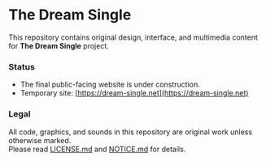 # The Dream Single

This repository contains original design, interface, and multimedia content for **The Dream Single** project.

### Status
- The final public-facing website is under construction.
- Temporary site: [https://dream-single.net](https://dream-single.net)

### Legal
All code, graphics, and sounds in this repository are original work unless otherwise marked.  
Please read [LICENSE.md](LICENSE.md) and [NOTICE.md](NOTICE.md) for details.
